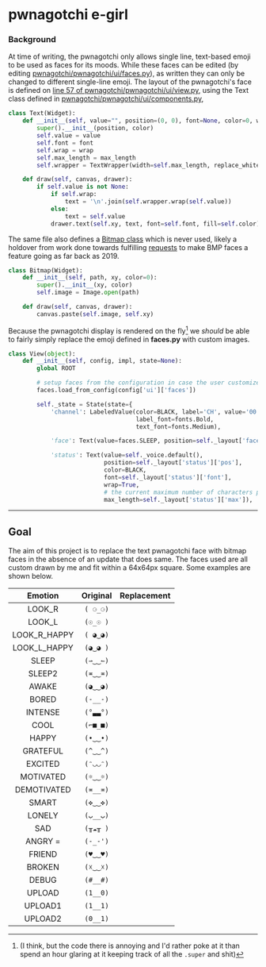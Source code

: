 # pwnagotchi e-girl

### Background

At time of writing, the pwnagotchi only allows single line, text-based emoji to be used as faces for its moods. While these faces can be edited (by editing [pwnagotchi/pwnagotchi/ui/faces.py](https://github.com/evilsocket/pwnagotchi/blob/decbeaccb1b3a3b4364204478c7987df0104edf1/pwnagotchi/ui/faces.py)), as written they can only be changed to different single-line emoji. The layout of the pwnagotchi's face is defined on [line 57 of pwnagotchi/pwnagotchi/ui/view.py](https://github.com/evilsocket/pwnagotchi/blob/a5d5533acf9ebf0d70b12b7631b5119aea5b7b3b/pwnagotchi/ui/view.py#L57), using the Text class defined in [pwnagotchi/pwnagotchi/ui/components.py](https://github.com/evilsocket/pwnagotchi/blob/a5d5533acf9ebf0d70b12b7631b5119aea5b7b3b/pwnagotchi/ui/components.py),

```python
class Text(Widget):
    def __init__(self, value="", position=(0, 0), font=None, color=0, wrap=False, max_length=0):
        super().__init__(position, color)
        self.value = value
        self.font = font
        self.wrap = wrap
        self.max_length = max_length
        self.wrapper = TextWrapper(width=self.max_length, replace_whitespace=False) if wrap else None

    def draw(self, canvas, drawer):
        if self.value is not None:
            if self.wrap:
                text = '\n'.join(self.wrapper.wrap(self.value))
            else:
                text = self.value
            drawer.text(self.xy, text, font=self.font, fill=self.color)
```

The same file also defines a [Bitmap class](https://github.com/evilsocket/pwnagotchi/blob/a5d5533acf9ebf0d70b12b7631b5119aea5b7b3b/pwnagotchi/ui/components.py#L14) which is never used, likely a holdover from work done towards fulfilling [requests](https://github.com/evilsocket/pwnagotchi/issues/47) to make BMP faces a feature going as far back as 2019.

```python
class Bitmap(Widget):
    def __init__(self, path, xy, color=0):
        super().__init__(xy, color)
        self.image = Image.open(path)

    def draw(self, canvas, drawer):
        canvas.paste(self.image, self.xy)
```

Because the pwnagotchi display is rendered on the fly[^1] we *should* be able to fairly simply replace the emoji defined in **faces.py** with custom images.

[^1]: (I think, but the code there is annoying and I'd rather poke at it than spend an hour glaring at it keeping track of all the `.super` and shit)

```python
class View(object):
    def __init__(self, config, impl, state=None):
        global ROOT

        # setup faces from the configuration in case the user customized them
        faces.load_from_config(config['ui']['faces'])
```
```python
        self._state = State(state={
            'channel': LabeledValue(color=BLACK, label='CH', value='00', position=self._layout['channel'],
                                    label_font=fonts.Bold,
                                    text_font=fonts.Medium),
```
```python
            'face': Text(value=faces.SLEEP, position=self._layout['face'], color=BLACK, font=fonts.Huge),
```
```python
            'status': Text(value=self._voice.default(),
                           position=self._layout['status']['pos'],
                           color=BLACK,
                           font=self._layout['status']['font'],
                           wrap=True,
                           # the current maximum number of characters per line, assuming each character is 6 pixels wide
                           max_length=self._layout['status']['max']),
```





---
## Goal

The aim of this project is to replace the text pwnagotchi face with bitmap faces in the absence of an update that does same. The faces used are all custom drawn by me and fit within a 64x64px square. Some examples are shown below.


Emotion | Original      | Replacement |
| :---: | :----:      |    :----:   |
| LOOK_R | `( ⚆_⚆)` |  |
| LOOK_L | `(☉_☉ )` |  |
| LOOK_R_HAPPY | `( ◕‿◕)` |  |
| LOOK_L_HAPPY | `(◕‿◕ )` |  |
| SLEEP | `(⇀‿‿↼)` |  |
| SLEEP2 | `(≖‿‿≖)` |  |
| AWAKE | `(◕‿‿◕)` |  |
| BORED | `(-__-)` |  |
| INTENSE | `(°▃▃°)` |  |
| COOL | `(⌐■_■)` |  |
| HAPPY | `(•‿‿•)` |  |
| GRATEFUL | `(^‿‿^)` |  |
| EXCITED | `(ᵔ◡◡ᵔ)` |  |
| MOTIVATED | `(☼‿‿☼)` |  |
| DEMOTIVATED | `(≖__≖)` |  |
| SMART | `(✜‿‿✜)` |  |
| LONELY | `(ب__ب)` |  |
| SAD | `(╥☁╥ )` |  |
| ANGRY = | `(-_-')` | |
| FRIEND | `(♥‿‿♥)` |  |
| BROKEN | `(☓‿‿☓)` |  |
| DEBUG | `(#__#)` |  |
| UPLOAD | `(1__0)` |  |
| UPLOAD1 | `(1__1)` |  |
| UPLOAD2 | `(0__1)` |  |
